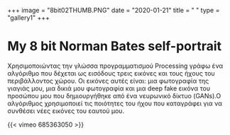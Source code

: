 +++
image = "8bit02THUMB.PNG"
date = "2020-01-21"
title = " "
type = "gallery1"
+++

# My 8 bit Norman Bates self-portrait 

Χρησιμοποιώντας  την γλώσσα προγραμματισμού Processing γράφω ένα αλγόριθμο που δέχεται ως εισόδους τρεις εικόνες και τους ήχους του περιβάλλοντος χώρου. Οι εικόνες αυτές είναι: μια φωτογραφία της γιαγιάς μου, μια δικιά μου φωτογραφία και μια   deep fake εικόνα του προσώπου μου που δημιουργήθηκε από ένα νευρωνικό δίκτυο (GANs).Ο αλγόριθμος χρησιμοποιεί τις ποιότητες του ήχου που καταγράφει για να συνθέσει νέες εικόνες του εαυτού μου.

{{< vimeo 685363050 >}}




<!-- The [Grand Canyon](https://en.wikipedia.org/w/index.php?title=Grand_Canyon&oldid=952699432)  -->

